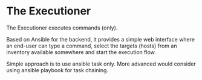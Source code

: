 # The Executioner

The Executioner executes commands (only).

Based on Ansible for the backend, it provides a simple web interface where an end-user can type a command, select the targets (hosts) from an inventory available somewhere and start the execution flow.

Simple approach is to use ansible task only. More advanced would consider using ansible playbook for task chaining.


